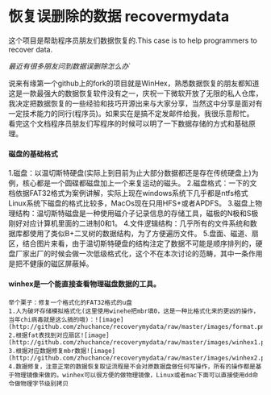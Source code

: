 # 恢复误删除的数据 recovermydata 
这个项目是帮助程序员朋友们数据恢复的.This case is to help programmers to recover data.

*最近有很多朋友问到数据误删除怎么办*`

说来有缘第一个github上的fork的项目就是WinHex，熟悉数据恢复的朋友都知道这是一款最强大的数据恢复软件没有之一，庆祝一下微软开放了无限的私人仓库，我决定把数据恢复的一些经验和技巧开源出来与大家分享，当然这中分享是面对有一定技术能力的同行(程序员)。如果实在是搞不定发邮件给我，我很乐意帮忙。
 看完这个文档程序员朋友们写程序的时候可以明了一下数据存储的方式和基础原理。

  
#### 磁盘的基础格式
  1.磁盘：以温切斯特硬盘(实际上到目前为止大部分数据都还是存在传统硬盘上)为例，核心都是一个圆碟都磁盘加上一个来复运动的磁头。
  2.磁盘格式：一下的文档依据FAT32格式为案例讲解，实际上现在windows系统下几乎都是ntfs格式Linux系统下磁盘的格式比较多，MacOs现在只用HFS+或者APDFS。
  3.磁盘上物理结构：温切斯特磁盘是一种使用磁介子记录信息的存储工具，磁极的N极和S极刚好对应计算机里面的二进制0和1。
  4.文件逻辑结构：几乎所有的文件系统和数据库都使用了类似B+二叉树的数据结构，为了方便遍历文件。
  5.盘面、磁道、扇区，结合图片来看，由于温切斯特硬盘的结构注定了数据不可能是顺序排列的，硬盘厂家出厂的时候会做一次低级格式化，这个不在本次讨论的范畴，其中一条作用是把不健康的磁区屏蔽掉。
  
  
#### winhex是一个能直接查看物理磁盘数据的工具。
    举个栗子：修复一个格式化的FAT32格式的u盘
    1.人为破坏存储模拟格式化(这里使用winehe把mbr填0，这是一种比格式化来的更凶的操作，当年chi病毒就是这么搞的哦)：![image](http://github.com/zhuchance/recoverymydata/raw/master/images/format.png)
    2.根据fat表找到对应扇区![image](http://github.com/zhuchance/recoverymydata/raw/master/images/winhex1.png)
    3.根据对应数据修复mbr数据![image](http://github.com/zhuchance/recoverymydata/raw/master/images/winhex2.png)
    4.数据修复，注意正常的数据恢复取证流程是不会对原数据盘做任何写操作，所有的操作都是基于物理镜像来做的。winhex可以很方便的做物理镜像，Linux或者mac下面可以直接使用dd命令做物理字节级别拷贝
    